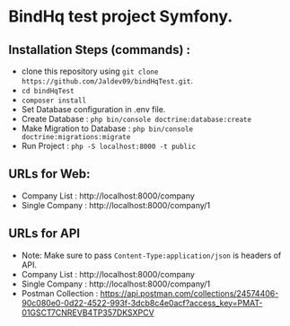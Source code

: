 # BindHq test project Symfony.

## Installation Steps (commands) :
- clone this repository using `git clone https://github.com/Jaldev09/bindHqTest.git`.
- `cd bindHqTest`
- `composer install`
- Set Database configuration in .env file.
- Create Database : `php bin/console doctrine:database:create`
- Make Migration to Database : `php bin/console doctrine:migrations:migrate`
- Run Project : `php -S localhost:8000 -t public`

## URLs for Web:
- Company List : http://localhost:8000/company
- Single Company : http://localhost:8000/company/1

## URLs for API
- Note: Make sure to pass `Content-Type:application/json` is headers of API.
- Company List : http://localhost:8000/company
- Single Company : http://localhost:8000/company/1
- Postman Collection : https://api.postman.com/collections/24574406-90c080e0-0d22-4522-993f-3dcb8c4e0acf?access_key=PMAT-01GSCT7CNREVB4TP357DKSXPCV

